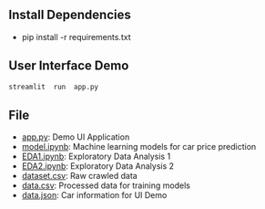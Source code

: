 ## Install Dependencies
- pip install -r requirements.txt
  
## User Interface Demo
```bash
streamlit  run  app.py
```

## File
- [app.py](./app.py): Demo UI Application
- [model.ipynb](./model.ipynb): Machine learning models for car price prediction
- [EDA1.ipynb](./EDA1.ipynb): Exploratory Data Analysis 1
- [EDA2.ipynb](./EDA1.ipynb): Exploratory Data Analysis 2
- [dataset.csv](./dataset.csv): Raw crawled data
- [data.csv](./data.csv): Processed data for training models
- [data.json](./data.json): Car information for UI Demo
